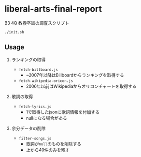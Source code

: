 # liberal-arts-final-report

B3 4Q 教養卒論の調査スクリプト

```sh
./init.sh
```

## Usage

1. ランキングの取得
   - `fetch-billboard.js`
     - ~2007年以降はBillboardからランキングを取得する
   - `fetch-wikipedia-oricon.js`
     - 2006年以前はWikipediaからオリコンチャートを取得する

2. 歌詞の取得
    - `fetch-lyrics.js`
      - 1で取得したjsonに歌詞情報を付加する
      - nullになる場合がある

3. 余分データの削除
    - `filter-songs.js`
      - 歌詞が`null`のものを削除する
      - 上から40件のみを残す
